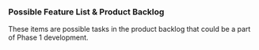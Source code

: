 ### Possible Feature List & Product Backlog ###
These items are possible tasks in the product backlog that could be a part of Phase 1 development.